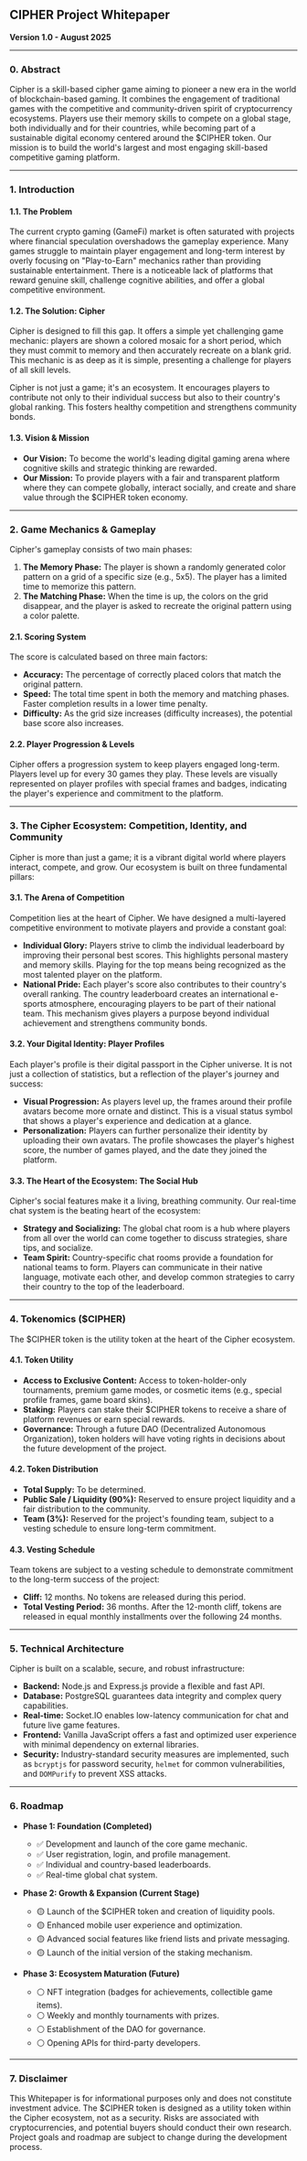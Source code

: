## CIPHER Project Whitepaper

**Version 1.0 - August 2025**

---

### **0. Abstract**

Cipher is a skill-based cipher game aiming to pioneer a new era in the world of blockchain-based gaming. It combines the engagement of traditional games with the competitive and community-driven spirit of cryptocurrency ecosystems. Players use their memory skills to compete on a global stage, both individually and for their countries, while becoming part of a sustainable digital economy centered around the $CIPHER token. Our mission is to build the world's largest and most engaging skill-based competitive gaming platform.

---

### **1. Introduction**

#### **1.1. The Problem**
The current crypto gaming (GameFi) market is often saturated with projects where financial speculation overshadows the gameplay experience. Many games struggle to maintain player engagement and long-term interest by overly focusing on "Play-to-Earn" mechanics rather than providing sustainable entertainment. There is a noticeable lack of platforms that reward genuine skill, challenge cognitive abilities, and offer a global competitive environment.

#### **1.2. The Solution: Cipher**
Cipher is designed to fill this gap. It offers a simple yet challenging game mechanic: players are shown a colored mosaic for a short period, which they must commit to memory and then accurately recreate on a blank grid. This mechanic is as deep as it is simple, presenting a challenge for players of all skill levels.

Cipher is not just a game; it's an ecosystem. It encourages players to contribute not only to their individual success but also to their country's global ranking. This fosters healthy competition and strengthens community bonds.

#### **1.3. Vision & Mission**

*   **Our Vision:** To become the world's leading digital gaming arena where cognitive skills and strategic thinking are rewarded.
*   **Our Mission:** To provide players with a fair and transparent platform where they can compete globally, interact socially, and create and share value through the $CIPHER token economy.

---

### **2. Game Mechanics & Gameplay**

Cipher's gameplay consists of two main phases:

1.  **The Memory Phase:** The player is shown a randomly generated color pattern on a grid of a specific size (e.g., 5x5). The player has a limited time to memorize this pattern.
2.  **The Matching Phase:** When the time is up, the colors on the grid disappear, and the player is asked to recreate the original pattern using a color palette.

#### **2.1. Scoring System**
The score is calculated based on three main factors:
*   **Accuracy:** The percentage of correctly placed colors that match the original pattern.
*   **Speed:** The total time spent in both the memory and matching phases. Faster completion results in a lower time penalty.
*   **Difficulty:** As the grid size increases (difficulty increases), the potential base score also increases.

#### **2.2. Player Progression & Levels**
Cipher offers a progression system to keep players engaged long-term. Players level up for every 30 games they play. These levels are visually represented on player profiles with special frames and badges, indicating the player's experience and commitment to the platform.

---

### **3. The Cipher Ecosystem: Competition, Identity, and Community**

Cipher is more than just a game; it is a vibrant digital world where players interact, compete, and grow. Our ecosystem is built on three fundamental pillars:

#### **3.1. The Arena of Competition**
Competition lies at the heart of Cipher. We have designed a multi-layered competitive environment to motivate players and provide a constant goal:
*   **Individual Glory:** Players strive to climb the individual leaderboard by improving their personal best scores. This highlights personal mastery and memory skills. Playing for the top means being recognized as the most talented player on the platform.
*   **National Pride:** Each player's score also contributes to their country's overall ranking. The country leaderboard creates an international e-sports atmosphere, encouraging players to be part of their national team. This mechanism gives players a purpose beyond individual achievement and strengthens community bonds.

#### **3.2. Your Digital Identity: Player Profiles**
Each player's profile is their digital passport in the Cipher universe. It is not just a collection of statistics, but a reflection of the player's journey and success:
*   **Visual Progression:** As players level up, the frames around their profile avatars become more ornate and distinct. This is a visual status symbol that shows a player's experience and dedication at a glance.
*   **Personalization:** Players can further personalize their identity by uploading their own avatars. The profile showcases the player's highest score, the number of games played, and the date they joined the platform.

#### **3.3. The Heart of the Ecosystem: The Social Hub**
Cipher's social features make it a living, breathing community. Our real-time chat system is the beating heart of the ecosystem:
*   **Strategy and Socializing:** The global chat room is a hub where players from all over the world can come together to discuss strategies, share tips, and socialize.
*   **Team Spirit:** Country-specific chat rooms provide a foundation for national teams to form. Players can communicate in their native language, motivate each other, and develop common strategies to carry their country to the top of the leaderboard.

---

### **4. Tokenomics ($CIPHER)**

The $CIPHER token is the utility token at the heart of the Cipher ecosystem.

#### **4.1. Token Utility**
*   **Access to Exclusive Content:** Access to token-holder-only tournaments, premium game modes, or cosmetic items (e.g., special profile frames, game board skins).
*   **Staking:** Players can stake their $CIPHER tokens to receive a share of platform revenues or earn special rewards.
*   **Governance:** Through a future DAO (Decentralized Autonomous Organization), token holders will have voting rights in decisions about the future development of the project.

#### **4.2. Token Distribution**
*   **Total Supply:** To be determined.
*   **Public Sale / Liquidity (90%):** Reserved to ensure project liquidity and a fair distribution to the community.
*   **Team (3%):** Reserved for the project's founding team, subject to a vesting schedule to ensure long-term commitment.

#### **4.3. Vesting Schedule**
Team tokens are subject to a vesting schedule to demonstrate commitment to the long-term success of the project:
*   **Cliff:** 12 months. No tokens are released during this period.
*   **Total Vesting Period:** 36 months. After the 12-month cliff, tokens are released in equal monthly installments over the following 24 months.

---

### **5. Technical Architecture**

Cipher is built on a scalable, secure, and robust infrastructure:
*   **Backend:** Node.js and Express.js provide a flexible and fast API.
*   **Database:** PostgreSQL guarantees data integrity and complex query capabilities.
*   **Real-time:** Socket.IO enables low-latency communication for chat and future live game features.
*   **Frontend:** Vanilla JavaScript offers a fast and optimized user experience with minimal dependency on external libraries.
*   **Security:** Industry-standard security measures are implemented, such as `bcryptjs` for password security, `helmet` for common vulnerabilities, and `DOMPurify` to prevent XSS attacks.

---

### **6. Roadmap**

*   **Phase 1: Foundation (Completed)**
    *   ✅ Development and launch of the core game mechanic.
    *   ✅ User registration, login, and profile management.
    *   ✅ Individual and country-based leaderboards.
    *   ✅ Real-time global chat system.

*   **Phase 2: Growth & Expansion (Current Stage)**
    *   🟡 Launch of the $CIPHER token and creation of liquidity pools.
    *   🟡 Enhanced mobile user experience and optimization.
    *   🟡 Advanced social features like friend lists and private messaging.
    *   🟡 Launch of the initial version of the staking mechanism.

*   **Phase 3: Ecosystem Maturation (Future)**
    *   ⚪ NFT integration (badges for achievements, collectible game items).
    *   ⚪ Weekly and monthly tournaments with prizes.
    *   ⚪ Establishment of the DAO for governance.
    *   ⚪ Opening APIs for third-party developers.

---

### **7. Disclaimer**

This Whitepaper is for informational purposes only and does not constitute investment advice. The $CIPHER token is designed as a utility token within the Cipher ecosystem, not as a security. Risks are associated with cryptocurrencies, and potential buyers should conduct their own research. Project goals and roadmap are subject to change during the development process.
